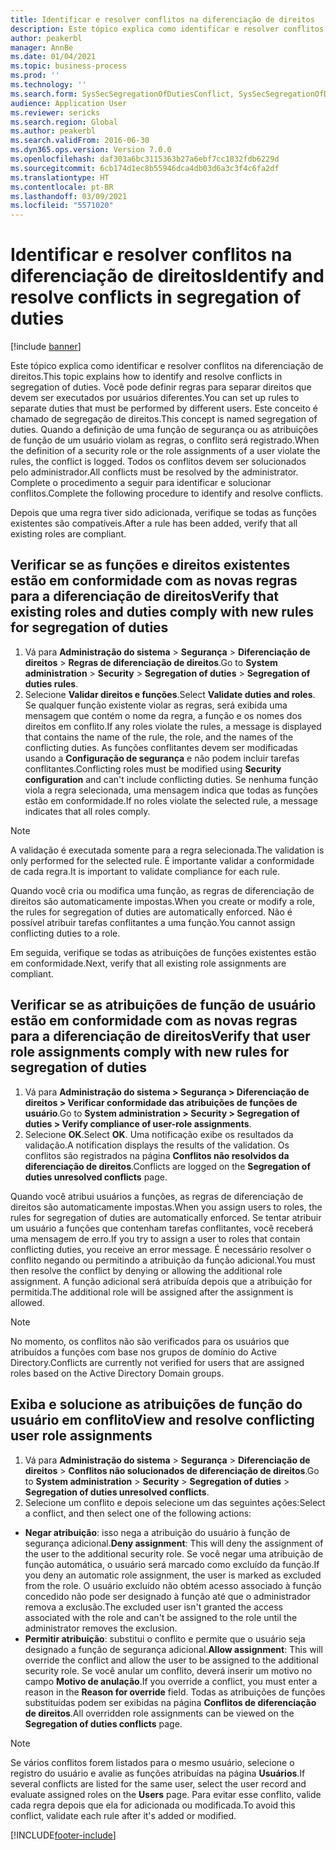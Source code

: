 ```yaml
---
title: Identificar e resolver conflitos na diferenciação de direitos
description: Este tópico explica como identificar e resolver conflitos na diferenciação de direitos.
author: peakerbl
manager: AnnBe
ms.date: 01/04/2021
ms.topic: business-process
ms.prod: ''
ms.technology: ''
ms.search.form: SysSecSegregationOfDutiesConflict, SysSecSegregationOfDutiesRule
audience: Application User
ms.reviewer: sericks
ms.search.region: Global
ms.author: peakerbl
ms.search.validFrom: 2016-06-30
ms.dyn365.ops.version: Version 7.0.0
ms.openlocfilehash: daf303a6bc3115363b27a6ebf7cc1832fdb6229d
ms.sourcegitcommit: 6cb174d1ec8b55946dca4db03d6a3c3f4c6fa2df
ms.translationtype: HT
ms.contentlocale: pt-BR
ms.lasthandoff: 03/09/2021
ms.locfileid: "5571020"
---
```

# <a name="identify-and-resolve-conflicts-in-segregation-of-duties"></a><span data-ttu-id="78f40-103">Identificar e resolver conflitos na diferenciação de direitos</span><span class="sxs-lookup"><span data-stu-id="78f40-103">Identify and resolve conflicts in segregation of duties</span></span>

[!include [banner](../../includes/banner.md)]

<span data-ttu-id="78f40-104">Este tópico explica como identificar e resolver conflitos na diferenciação de direitos.</span><span class="sxs-lookup"><span data-stu-id="78f40-104">This topic explains how to identify and resolve conflicts in segregation of duties.</span></span> <span data-ttu-id="78f40-105">Você pode definir regras para separar direitos que devem ser executados por usuários diferentes.</span><span class="sxs-lookup"><span data-stu-id="78f40-105">You can set up rules to separate duties that must be performed by different users.</span></span> <span data-ttu-id="78f40-106">Este conceito é chamado de segregação de direitos.</span><span class="sxs-lookup"><span data-stu-id="78f40-106">This concept is named segregation of duties.</span></span> <span data-ttu-id="78f40-107">Quando a definição de uma função de segurança ou as atribuições de função de um usuário violam as regras, o conflito será registrado.</span><span class="sxs-lookup"><span data-stu-id="78f40-107">When the definition of a security role or the role assignments of a user violate the rules, the conflict is logged.</span></span> <span data-ttu-id="78f40-108">Todos os conflitos devem ser solucionados pelo administrador.</span><span class="sxs-lookup"><span data-stu-id="78f40-108">All conflicts must be resolved by the administrator.</span></span> <span data-ttu-id="78f40-109">Complete o procedimento a seguir para identificar e solucionar conflitos.</span><span class="sxs-lookup"><span data-stu-id="78f40-109">Complete the following procedure to identify and resolve conflicts.</span></span>

<span data-ttu-id="78f40-110">Depois que uma regra tiver sido adicionada, verifique se todas as funções existentes são compatíveis.</span><span class="sxs-lookup"><span data-stu-id="78f40-110">After a rule has been added, verify that all existing roles are compliant.</span></span> 

## <a name="verify-that-existing-roles-and-duties-comply-with-new-rules-for-segregation-of-duties"></a><span data-ttu-id="78f40-111">Verificar se as funções e direitos existentes estão em conformidade com as novas regras para a diferenciação de direitos</span><span class="sxs-lookup"><span data-stu-id="78f40-111">Verify that existing roles and duties comply with new rules for segregation of duties</span></span>
1. <span data-ttu-id="78f40-112">Vá para **Administração do sistema** > **Segurança** > **Diferenciação de direitos** > **Regras de diferenciação de direitos**.</span><span class="sxs-lookup"><span data-stu-id="78f40-112">Go to **System administration** > **Security** > **Segregation of duties** > **Segregation of duties rules**.</span></span>
3. <span data-ttu-id="78f40-113">Selecione **Validar direitos e funções**.</span><span class="sxs-lookup"><span data-stu-id="78f40-113">Select **Validate duties and roles**.</span></span> <span data-ttu-id="78f40-114">Se qualquer função existente violar as regras, será exibida uma mensagem que contém o nome da regra, a função e os nomes dos direitos em conflito.</span><span class="sxs-lookup"><span data-stu-id="78f40-114">If any roles violate the rules, a message is displayed that contains the name of the rule, the role, and the names of the conflicting duties.</span></span> <span data-ttu-id="78f40-115">As funções conflitantes devem ser modificadas usando a **Configuração de segurança** e não podem incluir tarefas conflitantes.</span><span class="sxs-lookup"><span data-stu-id="78f40-115">Conflicting roles must be modified using **Security configuration** and can't include conflicting duties.</span></span> <span data-ttu-id="78f40-116">Se nenhuma função viola a regra selecionada, uma mensagem indica que todas as funções estão em conformidade.</span><span class="sxs-lookup"><span data-stu-id="78f40-116">If no roles violate the selected rule, a message indicates that all roles comply.</span></span>   

> [!NOTE]
> <span data-ttu-id="78f40-117">A validação é executada somente para a regra selecionada.</span><span class="sxs-lookup"><span data-stu-id="78f40-117">The validation is only performed for the selected rule.</span></span> <span data-ttu-id="78f40-118">É importante validar a conformidade de cada regra.</span><span class="sxs-lookup"><span data-stu-id="78f40-118">It is important to validate compliance for each rule.</span></span>   

<span data-ttu-id="78f40-119">Quando você cria ou modifica uma função, as regras de diferenciação de direitos são automaticamente impostas.</span><span class="sxs-lookup"><span data-stu-id="78f40-119">When you create or modify a role, the rules for segregation of duties are automatically enforced.</span></span> <span data-ttu-id="78f40-120">Não é possível atribuir tarefas conflitantes a uma função.</span><span class="sxs-lookup"><span data-stu-id="78f40-120">You cannot assign conflicting duties to a role.</span></span>

<span data-ttu-id="78f40-121">Em seguida, verifique se todas as atribuições de funções existentes estão em conformidade.</span><span class="sxs-lookup"><span data-stu-id="78f40-121">Next, verify that all existing role assignments are compliant.</span></span>

## <a name="verify-that-user-role-assignments-comply-with-new-rules-for-segregation-of-duties"></a><span data-ttu-id="78f40-122">Verificar se as atribuições de função de usuário estão em conformidade com as novas regras para a diferenciação de direitos</span><span class="sxs-lookup"><span data-stu-id="78f40-122">Verify that user role assignments comply with new rules for segregation of duties</span></span>
1. <span data-ttu-id="78f40-123">Vá para **Administração do sistema > Segurança > Diferenciação de direitos > Verificar conformidade das atribuições de funções de usuário**.</span><span class="sxs-lookup"><span data-stu-id="78f40-123">Go to **System administration > Security > Segregation of duties > Verify compliance of user-role assignments**.</span></span>
2. <span data-ttu-id="78f40-124">Selecione **OK**.</span><span class="sxs-lookup"><span data-stu-id="78f40-124">Select **OK**.</span></span> <span data-ttu-id="78f40-125">Uma notificação exibe os resultados da validação.</span><span class="sxs-lookup"><span data-stu-id="78f40-125">A notification displays the results of the validation.</span></span> <span data-ttu-id="78f40-126">Os conflitos são registrados na página **Conflitos não resolvidos da diferenciação de direitos**.</span><span class="sxs-lookup"><span data-stu-id="78f40-126">Conflicts are logged on the **Segregation of duties unresolved conflicts** page.</span></span>   

<span data-ttu-id="78f40-127">Quando você atribui usuários a funções, as regras de diferenciação de direitos são automaticamente impostas.</span><span class="sxs-lookup"><span data-stu-id="78f40-127">When you assign users to roles, the rules for segregation of duties are automatically enforced.</span></span> <span data-ttu-id="78f40-128">Se tentar atribuir um usuário a funções que contenham tarefas conflitantes, você receberá uma mensagem de erro.</span><span class="sxs-lookup"><span data-stu-id="78f40-128">If you try to assign a user to roles that contain conflicting duties, you receive an error message.</span></span> <span data-ttu-id="78f40-129">É necessário resolver o conflito negando ou permitindo a atribuição da função adicional.</span><span class="sxs-lookup"><span data-stu-id="78f40-129">You must then resolve the conflict by denying or allowing the additional role assignment.</span></span> <span data-ttu-id="78f40-130">A função adicional será atribuída depois que a atribuição for permitida.</span><span class="sxs-lookup"><span data-stu-id="78f40-130">The additional role will be assigned after the assignment is allowed.</span></span> 

> [!NOTE]
> <span data-ttu-id="78f40-131">No momento, os conflitos não são verificados para os usuários que atribuídos a funções com base nos grupos de domínio do Active Directory.</span><span class="sxs-lookup"><span data-stu-id="78f40-131">Conflicts are currently not verified for users that are assigned roles based on the Active Directory Domain groups.</span></span>

## <a name="view-and-resolve-conflicting-user-role-assignments"></a><span data-ttu-id="78f40-132">Exiba e solucione as atribuições de função do usuário em conflito</span><span class="sxs-lookup"><span data-stu-id="78f40-132">View and resolve conflicting user role assignments</span></span>
1. <span data-ttu-id="78f40-133">Vá para **Administração do sistema** > **Segurança** > **Diferenciação de direitos** > **Conflitos não solucionados de diferenciação de direitos**.</span><span class="sxs-lookup"><span data-stu-id="78f40-133">Go to **System administration** > **Security** > **Segregation of duties** > **Segregation of duties unresolved conflicts**.</span></span> 
2. <span data-ttu-id="78f40-134">Selecione um conflito e depois selecione um das seguintes ações:</span><span class="sxs-lookup"><span data-stu-id="78f40-134">Select a conflict, and then select one of the following actions:</span></span> 

  - <span data-ttu-id="78f40-135">**Negar atribuição**: isso nega a atribuição do usuário à função de segurança adicional.</span><span class="sxs-lookup"><span data-stu-id="78f40-135">**Deny assignment**: This will deny the assignment of the user to the additional security role.</span></span> <span data-ttu-id="78f40-136">Se você negar uma atribuição de função automática, o usuário será marcado como excluído da função.</span><span class="sxs-lookup"><span data-stu-id="78f40-136">If you deny an automatic role assignment, the user is marked as excluded from the role.</span></span> <span data-ttu-id="78f40-137">O usuário excluído não obtém acesso associado à função concedido não pode ser designado à função até que o administrador remova a exclusão.</span><span class="sxs-lookup"><span data-stu-id="78f40-137">The excluded user isn't granted the access associated with the role and can't be assigned to the role until the administrator removes the exclusion.</span></span> 
-  <span data-ttu-id="78f40-138">**Permitir atribuição**: substitui o conflito e permite que o usuário seja designado a função de segurança adicional.</span><span class="sxs-lookup"><span data-stu-id="78f40-138">**Allow assignment**: This will override the conflict and allow the user to be assigned to the additional security role.</span></span> <span data-ttu-id="78f40-139">Se você anular um conflito, deverá inserir um motivo no campo **Motivo de anulação**.</span><span class="sxs-lookup"><span data-stu-id="78f40-139">If you override a conflict, you must enter a reason in the **Reason for override** field.</span></span> <span data-ttu-id="78f40-140">Todas as atribuições de funções substituídas podem ser exibidas na página **Conflitos de diferenciação de direitos**.</span><span class="sxs-lookup"><span data-stu-id="78f40-140">All overridden role assignments can be viewed on the **Segregation of duties conflicts** page.</span></span>  

> [!NOTE]
> <span data-ttu-id="78f40-141">Se vários conflitos forem listados para o mesmo usuário, selecione o registro do usuário e avalie as funções atribuídas na página **Usuários**.</span><span class="sxs-lookup"><span data-stu-id="78f40-141">If several conflicts are listed for the same user, select the user record and evaluate assigned roles on the **Users** page.</span></span> <span data-ttu-id="78f40-142">Para evitar esse conflito, valide cada regra depois que ela for adicionada ou modificada.</span><span class="sxs-lookup"><span data-stu-id="78f40-142">To avoid this conflict, validate each rule after it's added or modified.</span></span>


[!INCLUDE[footer-include](../../../../includes/footer-banner.md)]